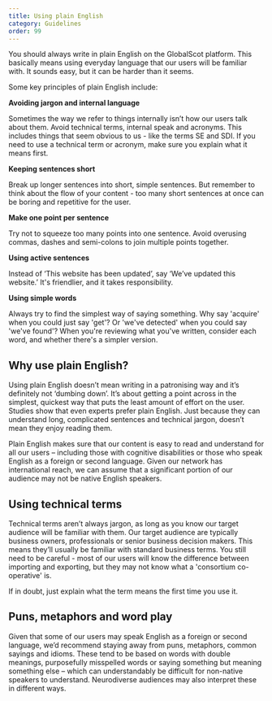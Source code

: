 ```yaml
---
title: Using plain English
category: Guidelines
order: 99
---
```


You should always write in plain English on the GlobalScot platform. This basically means using everyday language that our users will be familiar with. It sounds easy, but it can be harder than it seems.

Some key principles of plain English include:

**Avoiding jargon and internal language**

Sometimes the way we refer to things internally isn’t how our users talk about them. Avoid technical terms, internal speak and acronyms. This includes things that seem obvious to us - like the terms SE and SDI. If you need to use a technical term or acronym, make sure you explain what it means first.

**Keeping sentences short**

Break up longer sentences into short, simple sentences. But remember to think about the flow of your content - too many short sentences at once can be boring and repetitive for the user.

**Make one point per sentence**

Try not to squeeze too many points into one sentence. Avoid overusing commas, dashes and semi-colons to join multiple points together.

**Using active sentences**

Instead of ‘This website has been updated’, say ‘We’ve updated this website.’ It's friendlier, and it takes responsibility.

**Using simple words**

Always try to find the simplest way of saying something. Why say 'acquire' when you could just say 'get'? Or 'we've detected' when you could say 'we've found'? When you're reviewing what you've written, consider each word, and whether there's a simpler version.

## Why use plain English? ##

Using plain English doesn’t mean writing in a patronising way and it’s definitely not ‘dumbing down’. It’s about getting a point across in the simplest, quickest way that puts the least amount of effort on the user. Studies show that even experts prefer plain English. Just because they can understand long, complicated sentences and technical jargon, doesn’t mean they enjoy reading them.

Plain English makes sure that our content is easy to read and understand for all our users – including those with cognitive disabilities or those who speak English as a foreign or second language. Given our network has international reach, we can assume that a significant portion of our audience may not be native English speakers.

## Using technical terms ##
Technical terms aren’t always jargon, as long as you know our target audience will be familiar with them. Our target audience are typically business owners, professionals or senior business decision makers. This means they’ll usually be familiar with standard business terms. You still need to be careful - most of our users will know the difference between importing and exporting, but they may not know what a 'consortium co-operative' is.

If in doubt, just explain what the term means the first time you use it.

## Puns, metaphors and word play ##
Given that some of our users may speak English as a foreign or second language, we’d recommend staying away from puns, metaphors, common sayings and idioms. These tend to be based on words with double meanings, purposefully misspelled words or saying something but meaning something else – which can understandably be difficult for non-native speakers to understand. Neurodiverse audiences may also interpret these in different ways.
